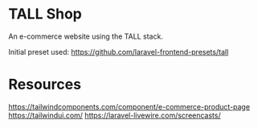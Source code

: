 # TALL Shop
An e-commerce website using the TALL stack.

Initial preset used: https://github.com/laravel-frontend-presets/tall

# Resources

https://tailwindcomponents.com/component/e-commerce-product-page
https://tailwindui.com/
https://laravel-livewire.com/screencasts/
